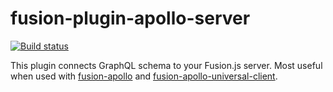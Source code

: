 # fusion-plugin-apollo-server

[![Build status](https://badge.buildkite.com/c931c046e7af2b778aaa22cc9de5255c5ba012aedc63feb595.svg?branch=master)](https://buildkite.com/uberopensource/fusion-plugin-apollo-server)

This plugin connects GraphQL schema to your Fusion.js server. Most useful when used with [fusion-apollo](https://github.com/fusionjs/fusion-apollo) and [fusion-apollo-universal-client](https://github.com/fusionjs/fusion-apollo-universal-client).
